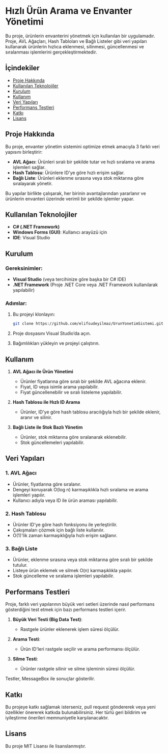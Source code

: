 # Hızlı Ürün Arama ve Envanter Yönetimi
Bu proje, ürünlerin envanterini yönetmek için kullanılan bir uygulamadır. Proje, AVL Ağaçları, Hash Tabloları ve Bağlı Listeler gibi veri yapıları kullanarak ürünlerin hızlıca eklenmesi, silinmesi, güncellenmesi ve sıralanması işlemlerini gerçekleştirmektedir.

## İçindekiler
- [Proje Hakkında](#proje-hakkında)
- [Kullanılan Teknolojiler](#kullanılan-teknolojiler)
- [Kurulum](#kurulum)
- [Kullanım](#kullanım)
- [Veri Yapıları](#veri-yapıları)
- [Performans Testleri](#performans-testleri)
- [Katkı](#katkı)
- [Lisans](#lisans)

## Proje Hakkında
Bu proje, envanter yönetim sistemini optimize etmek amacıyla 3 farklı veri yapısını birleştirir:

- **AVL Ağacı**: Ürünleri sıralı bir şekilde tutar ve hızlı sıralama ve arama işlemleri sağlar.
- **Hash Tablosu**: Ürünlere ID'ye göre hızlı erişim sağlar.
- **Bağlı Liste**: Ürünleri eklenme sırasına veya stok miktarına göre sıralayarak yönetir.

Bu yapılar birlikte çalışarak, her birinin avantajlarından yararlanır ve ürünlerin envanteri üzerinde verimli bir şekilde işlemler yapar.

## Kullanılan Teknolojiler
- **C# (.NET Framework)**
- **Windows Forms (GUI)**: Kullanıcı arayüzü için
- **IDE**: Visual Studio

## Kurulum
### Gereksinimler:
- **Visual Studio** (veya tercihinize göre başka bir C# IDE)
- **.NET Framework** (Proje .NET Core veya .NET Framework kullanılarak yapılabilir)

### Adımlar:
1. Bu projeyi klonlayın:
    ```bash
    git clone https://github.com/elifsudeyilmaz/UrunYonetimSistemi.git
    ```

2. Proje dosyasını Visual Studio’da açın.

3. Bağımlılıkları yükleyin ve projeyi çalıştırın.

## Kullanım
1. **AVL Ağacı ile Ürün Yönetimi**
   - Ürünler fiyatlarına göre sıralı bir şekilde AVL ağacına eklenir.
   - Fiyat, ID veya isimle arama yapılabilir.
   - Fiyat güncellenebilir ve sıralı listeleme yapılabilir.

2. **Hash Tablosu ile Hızlı ID Arama**
   - Ürünler, ID'ye göre hash tablosu aracılığıyla hızlı bir şekilde eklenir, aranır ve silinir.

3. **Bağlı Liste ile Stok Bazlı Yönetim**
   - Ürünler, stok miktarına göre sıralanarak eklenebilir.
   - Stok güncellemeleri yapılabilir.

## Veri Yapıları
### 1. AVL Ağacı
- Ürünler, fiyatlarına göre sıralanır.
- Dengeyi koruyarak O(log n) karmaşıklıkla hızlı sıralama ve arama işlemleri yapılır.
- Kullanıcı adıyla veya ID ile ürün araması yapılabilir.

### 2. Hash Tablosu
- Ürünler ID'ye göre hash fonksiyonu ile yerleştirilir.
- Çakışmaları çözmek için bağlı liste kullanılır.
- O(1)'lik zaman karmaşıklığıyla hızlı erişim sağlanır.

### 3. Bağlı Liste
- Ürünler, eklenme sırasına veya stok miktarına göre sıralı bir şekilde tutulur.
- Listeye ürün eklemek ve silmek O(n) karmaşıklıkla yapılır.
- Stok güncelleme ve sıralama işlemleri yapılabilir.

## Performans Testleri
Proje, farklı veri yapılarının büyük veri setleri üzerinde nasıl performans gösterdiğini test etmek için bazı performans testleri içerir.

1. **Büyük Veri Testi (Big Data Test)**: 
   - Rastgele ürünler eklenerek işlem süresi ölçülür.

2. **Arama Testi**: 
   - Ürün ID'leri rastgele seçilir ve arama performansı ölçülür.

3. **Silme Testi**: 
   - Ürünler rastgele silinir ve silme işleminin süresi ölçülür.

Testler, MessageBox ile sonuçlar gösterilir.

## Katkı
Bu projeye katkı sağlamak isterseniz, pull request göndererek veya yeni özellikler önererek katkıda bulunabilirsiniz. Her türlü geri bildirim ve iyileştirme önerileri memnuniyetle karşılanacaktır.

## Lisans
Bu proje MIT Lisansı ile lisanslanmıştır.
